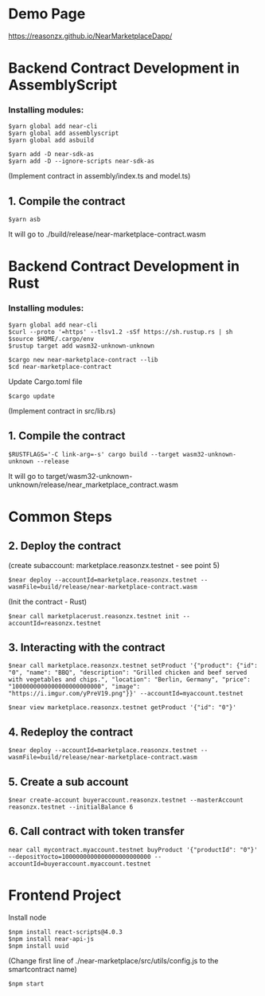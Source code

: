 # Demo Page

https://reasonzx.github.io/NearMarketplaceDapp/




# Backend Contract Development in AssemblyScript


### Installing modules:
```
$yarn global add near-cli
$yarn global add assemblyscript
$yarn global add asbuild

$yarn add -D near-sdk-as
$yarn add -D --ignore-scripts near-sdk-as
```

(Implement contract in assembly/index.ts and model.ts)


## 1. Compile the contract
```
$yarn asb
```
It will go to ./build/release/near-marketplace-contract.wasm




# Backend Contract Development in Rust


### Installing modules:

```
$yarn global add near-cli
$curl --proto '=https' --tlsv1.2 -sSf https://sh.rustup.rs | sh
$source $HOME/.cargo/env
$rustup target add wasm32-unknown-unknown

$cargo new near-marketplace-contract --lib
$cd near-marketplace-contract
```
Update Cargo.toml file
```
$cargo update
```
(Implement contract in src/lib.rs)


## 1. Compile the contract
```
$RUSTFLAGS='-C link-arg=-s' cargo build --target wasm32-unknown-unknown --release
```
It will go to target/wasm32-unknown-unknown/release/near_marketplace_contract.wasm



# Common Steps



## 2. Deploy the contract
(create subaccount: marketplace.reasonzx.testnet - see point 5)
```
$near deploy --accountId=marketplace.reasonzx.testnet --wasmFile=build/release/near-marketplace-contract.wasm
```
(Init the contract - Rust)
```
$near call marketplacerust.reasonzx.testnet init --accountId=reasonzx.testnet
```

## 3. Interacting with the contract
```
$near call marketplace.reasonzx.testnet setProduct '{"product": {"id": "0", "name": "BBQ", "description": "Grilled chicken and beef served with vegetables and chips.", "location": "Berlin, Germany", "price": "1000000000000000000000000", "image": "https://i.imgur.com/yPreV19.png"}}' --accountId=myaccount.testnet

$near view marketplace.reasonzx.testnet getProduct '{"id": "0"}'
```

## 4. Redeploy the contract
```
$near deploy --accountId=marketplace.reasonzx.testnet --wasmFile=build/release/near-marketplace-contract.wasm
```

## 5. Create a sub account
```
$near create-account buyeraccount.reasonzx.testnet --masterAccount reasonzx.testnet --initialBalance 6
```

## 6. Call contract with token transfer
```
near call mycontract.myaccount.testnet buyProduct '{"productId": "0"}' --depositYocto=1000000000000000000000000 --accountId=buyeraccount.myaccount.testnet
```



# Frontend Project

Install node
```
$npm install react-scripts@4.0.3
$npm install near-api-js
$npm install uuid
```

(Change first line of ./near-marketplace/src/utils/config.js to the smartcontract name)
```
$npm start
```